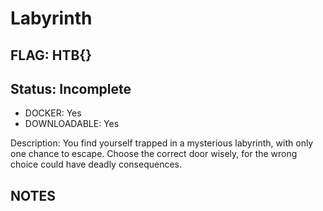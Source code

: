 # Labyrinth

## FLAG: HTB{}

## Status: Incomplete

+ DOCKER: Yes
+ DOWNLOADABLE: Yes

Description: You find yourself trapped in a mysterious labyrinth, with only one chance to escape. Choose the correct door wisely, for the wrong choice could have deadly consequences.

## NOTES
